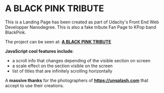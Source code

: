 
# A BLACK PINK TRIBUTE


This is a Landing Page has been created as part of Udacity's Front End Web Developper Nanodegree. 
This is also a fake tribute Fan Page to KPop band BlackPink.

The project can be seen at: **[A BLACK PINK TRIBUTE](https://blackpinktribute.netlify.app/)**

**JavaScript cool features include**:
* a scroll info that changes depending of the visible section on screen
* a scale effect on the section visible on the screen
* list of titles that are infinitely scrolling horizontally

A **massive thanks** for the photographers of **https://unsplash.com** that accept to use their creations. 
